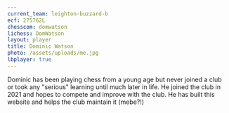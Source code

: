 ```yaml
---
current_team: leighton-buzzard-b
ecf: 275762L
chesscom: domwatson
lichess: DomWatson
layout: player
title: Dominic Watson
photo: /assets/uploads/me.jpg
lbplayer: true
---
```

Dominic has been playing chess from a young age but never joined a club or took any "serious" learning until much later in life. He joined the club in 2021 and hopes to compete and improve with the club. He has built this website and helps the club maintain it (mebe?!)